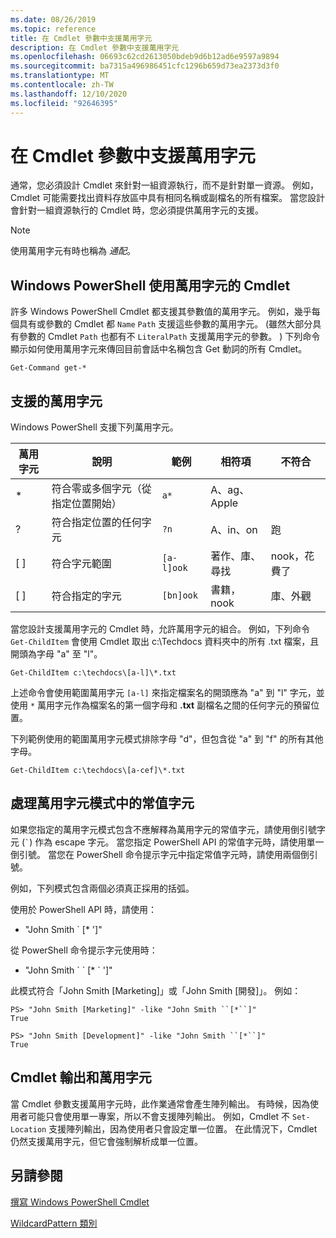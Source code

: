 ```yaml
---
ms.date: 08/26/2019
ms.topic: reference
title: 在 Cmdlet 參數中支援萬用字元
description: 在 Cmdlet 參數中支援萬用字元
ms.openlocfilehash: 06693c62cd2613050bdeb9d6b12ad6e9597a9894
ms.sourcegitcommit: ba7315a496986451cfc1296b659d73ea2373d3f0
ms.translationtype: MT
ms.contentlocale: zh-TW
ms.lasthandoff: 12/10/2020
ms.locfileid: "92646395"
---
```

# <a name="supporting-wildcard-characters-in-cmdlet-parameters"></a>在 Cmdlet 參數中支援萬用字元

通常，您必須設計 Cmdlet 來針對一組資源執行，而不是針對單一資源。 例如，Cmdlet 可能需要找出資料存放區中具有相同名稱或副檔名的所有檔案。 當您設計會針對一組資源執行的 Cmdlet 時，您必須提供萬用字元的支援。

> [!NOTE]
> 使用萬用字元有時也稱為 *通配*。

## <a name="windows-powershell-cmdlets-that-use-wildcards"></a>Windows PowerShell 使用萬用字元的 Cmdlet

 許多 Windows PowerShell Cmdlet 都支援其參數值的萬用字元。 例如，幾乎每個具有或參數的 Cmdlet 都 `Name` `Path` 支援這些參數的萬用字元。  (雖然大部分具有參數的 Cmdlet `Path` 也都有不 `LiteralPath` 支援萬用字元的參數。 ) 下列命令顯示如何使用萬用字元來傳回目前會話中名稱包含 Get 動詞的所有 Cmdlet。

 `Get-Command get-*`

## <a name="supported-wildcard-characters"></a>支援的萬用字元

Windows PowerShell 支援下列萬用字元。

| 萬用字元 |                             說明                             |  範例   |     相符項      | 不符合 |
| -------- | ------------------------------------------------------------------- | ---------- | ---------------- | -------------- |
| *        | 符合零或多個字元（從指定位置開始） | `a*`       | A、ag、Apple     |                |
| ?        | 符合指定位置的任何字元                     | `?n`       | A、in、on       | 跑            |
| [ ]      | 符合字元範圍                                       | `[a-l]ook` | 著作、庫、尋找 | nook，花費了     |
| [ ]      | 符合指定的字元                                    | `[bn]ook`  | 書籍，nook       | 庫、外觀     |

當您設計支援萬用字元的 Cmdlet 時，允許萬用字元的組合。 例如，下列命令 `Get-ChildItem` 會使用 Cmdlet 取出 c:\Techdocs 資料夾中的所有 .txt 檔案，且開頭為字母 "a" 至 "l"。

`Get-ChildItem c:\techdocs\[a-l]\*.txt`

上述命令會使用範圍萬用字元 `[a-l]` 來指定檔案名的開頭應為 "a" 到 "l" 字元，並使用 `*` 萬用字元作為檔案名的第一個字母和 **.txt** 副檔名之間的任何字元的預留位置。

下列範例使用的範圍萬用字元模式排除字母 "d"，但包含從 "a" 到 "f" 的所有其他字母。

`Get-ChildItem c:\techdocs\[a-cef]\*.txt`

## <a name="handling-literal-characters-in-wildcard-patterns"></a>處理萬用字元模式中的常值字元

如果您指定的萬用字元模式包含不應解釋為萬用字元的常值字元，請使用倒引號字元 (`` ` ``) 作為 escape 字元。 當您指定 PowerShell API 的常值字元時，請使用單一倒引號。 當您在 PowerShell 命令提示字元中指定常值字元時，請使用兩個倒引號。

例如，下列模式包含兩個必須真正採用的括弧。

使用於 PowerShell API 時，請使用：

- "John Smith \` [* ']"

從 PowerShell 命令提示字元使用時：

- "John Smith \` \` [* \` ']"

此模式符合「John Smith [Marketing]」或「John Smith [開發]」。 例如：

```
PS> "John Smith [Marketing]" -like "John Smith ``[*``]"
True

PS> "John Smith [Development]" -like "John Smith ``[*``]"
True
```

## <a name="cmdlet-output-and-wildcard-characters"></a>Cmdlet 輸出和萬用字元

當 Cmdlet 參數支援萬用字元時，此作業通常會產生陣列輸出。
有時候，因為使用者可能只會使用單一專案，所以不會支援陣列輸出。 例如，Cmdlet 不 `Set-Location` 支援陣列輸出，因為使用者只會設定單一位置。 在此情況下，Cmdlet 仍然支援萬用字元，但它會強制解析成單一位置。

## <a name="see-also"></a>另請參閱

[撰寫 Windows PowerShell Cmdlet](./writing-a-windows-powershell-cmdlet.md)

[WildcardPattern 類別](/dotnet/api/system.management.automation.wildcardpattern)
